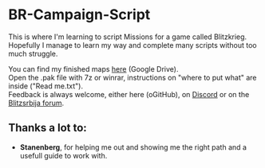 # BR-Campaign-Script

This is where I'm learning to script Missions for a game called Blitzkrieg. <br>
Hopefully I manage to learn my way and complete many scripts without too much struggle.<br>

You can find my finished maps [here](https://drive.google.com/drive/folders/15L_aPlY0l-Ipnbocaa7ePJ8IizCREL5x?usp=sharing) (Google Drive). <br>
Open the .pak file with 7z or winrar, instructions on "where to put what" are inside ("Read me.txt"). <br>
Feedback is always welcome, either here (oGitHub), on [Discord](https://discord.gg/eaXRcRxXsj) or on the [Blitzsrbija forum](https://blitzsrbija.proboards.com/user/2445).<br>

## Thanks a lot to:
- **Stanenberg**, for helping me out and showing me the right path and a usefull guide to work with.

